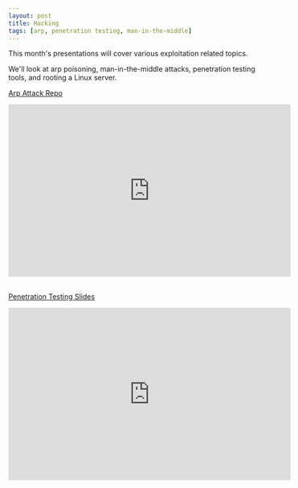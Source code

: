 ```yaml
---
layout: post
title: Hacking
tags: [arp, penetration testing, man-in-the-middle]
---
```


This month's presentations will cover various exploitation related topics.

We'll look at arp poisoning, man-in-the-middle attacks, penetration testing tools, and rooting a Linux server.

[Arp Attack Repo](https://github.com/measlyweasel/arpTalk)
<iframe style="border:0px;padding:0px;margin:0px;" width="562" height="343" src="http://videocenter1.vtcstream.com/videos/video/3376/embed/?access_token=shr00000033766640931918508950087617630281151" frameborder="0" scrolling="no" allowfullscreen></iframe>

<br />
<br />

[Penetration Testing Slides](/presentation_resources/pentesting/pentesting.pdf)
<iframe style="border:0px;padding:0px;margin:0px;" width="562" height="343" src="http://videocenter1.vtcstream.com/videos/video/3375/embed/?access_token=shr00000033753164544985898050714621972138719" frameborder="0" scrolling="no" allowfullscreen></iframe>
